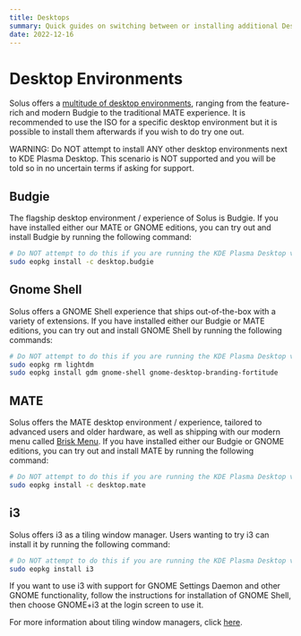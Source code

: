 ```yaml
---
title: Desktops
summary: Quick guides on switching between or installing additional Desktop Environments on Solus
date: 2022-12-16
---
```


# Desktop Environments

Solus offers a [multitude of desktop environments](https://getsol.us/solus/experiences/), ranging from the feature-rich and modern Budgie to the traditional MATE experience. It is recommended to use the ISO for a specific desktop environment but it is possible to install them afterwards if you wish to do try one out.

WARNING: Do NOT attempt to install ANY other desktop environments next to KDE Plasma Desktop. This scenario is NOT supported and you will be told so in no uncertain terms if asking for support.

## Budgie

The flagship desktop environment / experience of Solus is Budgie. If you have installed either our MATE or GNOME editions, you can try out and install Budgie by running the following command:

``` bash
# Do NOT attempt to do this if you are running the KDE Plasma Desktop version of Solus!
sudo eopkg install -c desktop.budgie
```

## Gnome Shell

Solus offers a GNOME Shell experience that ships out-of-the-box with a variety of extensions. If you have installed either our Budgie or MATE editions, you can try out and install GNOME Shell by running the following commands:

``` bash
# Do NOT attempt to do this if you are running the KDE Plasma Desktop version of Solus!
sudo eopkg rm lightdm
sudo eopkg install gdm gnome-shell gnome-desktop-branding-fortitude
```

## MATE

Solus offers the MATE desktop environment / experience, tailored to advanced users and older hardware, as well as shipping with our modern menu called [Brisk Menu](https://github.com/getsolus/brisk-menu). If you have installed either our Budgie or GNOME editions, you can try out and install MATE by running the following command:

``` bash
# Do NOT attempt to do this if you are running the KDE Plasma Desktop version of Solus!
sudo eopkg install -c desktop.mate
```

## i3

Solus offers i3 as a tiling window manager. Users wanting to try i3 can install it by running the following command:

``` bash
# Do NOT attempt to do this if you are running the KDE Plasma Desktop version of Solus!
sudo eopkg install i3
```

If you want to use i3 with support for GNOME Settings Daemon and other GNOME functionality, follow the instructions for installation of GNOME Shell, then choose GNOME+i3 at the login screen to use it.

For more information about tiling window managers, click [here](https:/.wikipedia.org/wiki/Tiling_window_manager).
